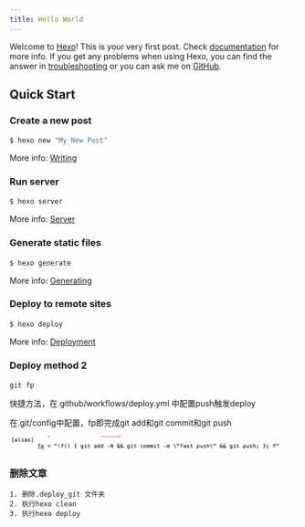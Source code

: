 ```yaml
---
title: Hello World
---
```

Welcome to [Hexo](https://hexo.io/)! This is your very first post. Check [documentation](https://hexo.io/docs/) for more info. If you get any problems when using Hexo, you can find the answer in [troubleshooting](https://hexo.io/docs/troubleshooting.html) or you can ask me on [GitHub](https://github.com/hexojs/hexo/issues).

## Quick Start

### Create a new post

``` bash
$ hexo new "My New Post"
```

More info: [Writing](https://hexo.io/docs/writing.html)

### Run server

``` bash
$ hexo server
```

More info: [Server](https://hexo.io/docs/server.html)

### Generate static files

``` bash
$ hexo generate
```

More info: [Generating](https://hexo.io/docs/generating.html)

### Deploy to remote sites

``` bash
$ hexo deploy
```

More info: [Deployment](https://hexo.io/docs/one-command-deployment.html)

### Deploy method 2

```
git fp
```

快捷方法，在.github/workflows/deploy.yml 中配置push触发deploy

在.git/config中配置，fp即完成git add和git commit和git push

<img src="hello-world/image-20221201153449335.png" alt="image-20221201153449335" style="zoom:50%;" />

### 删除文章

```
1. 删除.deploy_git 文件夹
2. 执行hexo clean
3. 执行hexo deploy
```

